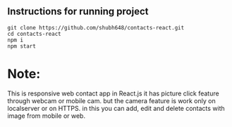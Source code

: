 

## Instructions for running project
```
git clone https://github.com/shubh648/contacts-react.git
cd contacts-react
npm i
npm start
```

# Note:
This is responsive web contact app in React.js it has picture click feature through webcam or mobile cam.
but the camera feature is work only on localserver or on HTTPS. in this you can add, edit and delete contacts with image from mobile or web.
